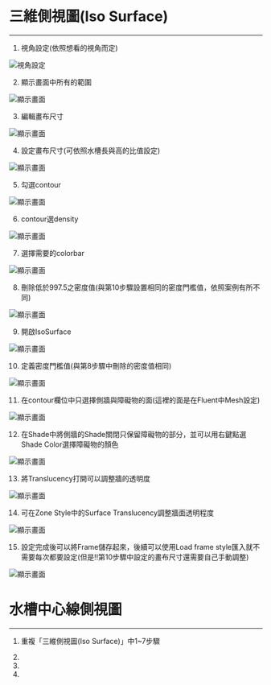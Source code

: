 # 三維側視圖(Iso Surface)
---
1. 視角設定(依照想看的視角而定)

![視角設定](/docs/images/1.將視角設定為XZ方向.png)

2. 顯示畫面中所有的範圍

![顯示畫面](/docs/images/2.顯示畫面中所有的範圍.png)

3. 編輯畫布尺寸

![顯示畫面](/docs/images/9.編輯畫布尺寸.png)

4. 設定畫布尺寸(可依照水槽長與高的比值設定)

![顯示畫面](/docs/images/10.設定畫布尺寸(可依照水槽長與高的比值設定).png)

5. 勾選contour

![顯示畫面](/docs/images/3.勾選contour.png)

6. contour選density

![顯示畫面](/docs/images/4.contour選density.png)

7. 選擇需要的colorbar

![顯示畫面](/docs/images/5.選擇需要的colorBar.png)

8. 刪除低於997.5之密度值(與第10步驟設置相同的密度門檻值，依照案例有所不同)

![顯示畫面](/docs/images/6.刪除低於997.5之密度值.png)

9. 開啟IsoSurface

![顯示畫面](/docs/images/7.開啟IsoSurface.png)

10. 定義密度門檻值(與第8步驟中刪除的密度值相同)

![顯示畫面](/docs/images/8.定義密度門檻值(需與4相同).png)

11. 在contour欄位中只選擇側牆與障礙物的面(這裡的面是在Fluent中Mesh設定)

![顯示畫面](/docs/images/11.在contour欄位中只選擇側牆與障礙物的面(這裡的面是在Fluent中的Mesh設定).png)

12. 在Shade中將側牆的Shade關閉只保留障礙物的部分，並可以用右鍵點選Shade Color選擇障礙物的顏色

![顯示畫面](/docs/images/12.png)

13. 將Translucency打開可以調整牆的透明度

![顯示畫面](/docs/images/13.將Translucency打開可以調整牆的透明度.png)

14. 可在Zone Style中的Surface Translucency調整牆面透明程度

![顯示畫面](/docs/images/14.可在Zone-Style中的Surface-Translucency調整牆面透明程度.png)

15. 設定完成後可以將Frame儲存起來，後續可以使用Load frame style匯入就不需要每次都要設定(但是!!第10步驟中設定的畫布尺寸還需要自己手動調整)

![顯示畫面](/docs/images/15.png)

# 水槽中心線側視圖
---
1. 重複「三維側視圖(Iso Surface)」中1~7步驟

2.
 
3. 
4. 
